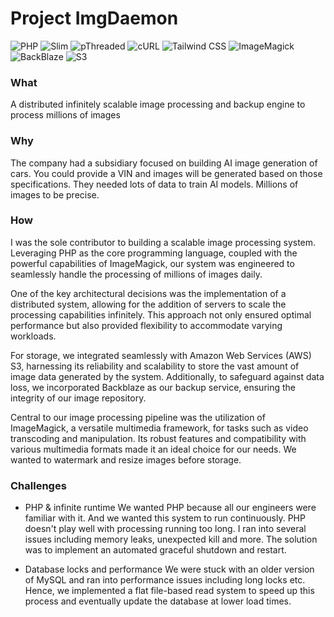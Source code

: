 # Project ImgDaemon

![PHP](https://img.shields.io/badge/PHP-777BB4?logo=php&logoColor=white&labelColor=777BB4)
![Slim](https://img.shields.io/badge/Slim-4584B6?logo=slim&logoColor=white&labelColor=4584B6)
![pThreaded](https://img.shields.io/badge/pThreaded-CCCCCC?logo=C&logoColor=white&labelColor=CCCCCC)
![cURL](https://img.shields.io/badge/cURL-00758F?logo=curl&logoColor=white&labelColor=00758F)
![Tailwind CSS](https://img.shields.io/badge/Tailwind_CSS-38B2AC?logo=tailwind-css&logoColor=white&labelColor=38B2AC)
![ImageMagick](https://img.shields.io/badge/ImageMagick-44A3E5?logo=image%20magick&logoColor=white&labelColor=44A3E5)
![BackBlaze](https://img.shields.io/badge/BackBlaze-0052CC?logo=backblaze&logoColor=white&labelColor=0052CC)
![S3](https://img.shields.io/badge/S3-569A31?logo=amazon%20s3&logoColor=white&labelColor=569A31)

### What
A distributed infinitely scalable image processing and backup engine to process millions of images


### Why
The company had a subsidiary focused on building AI image generation of cars. You could provide a VIN and images will be generated based on those specifications. They needed lots of data to train AI models. Millions of images to be precise.  

### How
I was the sole contributor to building a scalable image processing system. Leveraging PHP as the core programming language, coupled with the powerful capabilities of ImageMagick, our system was engineered to seamlessly handle the processing of millions of images daily.

One of the key architectural decisions was the implementation of a distributed system, allowing for the addition of servers to scale the processing capabilities infinitely. This approach not only ensured optimal performance but also provided flexibility to accommodate varying workloads.

For storage, we integrated seamlessly with Amazon Web Services (AWS) S3, harnessing its reliability and scalability to store the vast amount of image data generated by the system. Additionally, to safeguard against data loss, we incorporated Backblaze as our backup service, ensuring the integrity of our image repository.

Central to our image processing pipeline was the utilization of ImageMagick, a versatile multimedia framework, for tasks such as video transcoding and manipulation. Its robust features and compatibility with various multimedia formats made it an ideal choice for our needs. We wanted to watermark and resize images before storage.

### Challenges 
- PHP & infinite runtime
We wanted PHP because all our engineers were familiar with it. And we wanted this system to run continuously. PHP doesn't play well with processing running too long. I ran into several issues including memory leaks, unexpected kill and more.
The solution was to implement an automated graceful shutdown and restart. 

- Database locks and performance
We were stuck with an older version of MySQL and ran into performance issues including long locks etc. Hence, we implemented a flat file-based read system to speed up this process and eventually update the database at lower load times.
